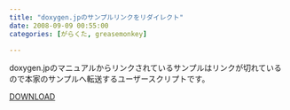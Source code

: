 ```yaml
---
title: "doxygen.jpのサンプルリンクをリダイレクト"
date: 2008-09-09 00:55:00
categories: [がらくた, greasemonkey]

---
```


doxygen.jpのマニュアルからリンクされているサンプルはリンクが切れているので本家のサンプルへ転送するユーザースクリプトです。
	  
[DOWNLOAD][1] 

 [1]: /junk/greasemonkey/doxygen_jp_sample_redirect.user.js

